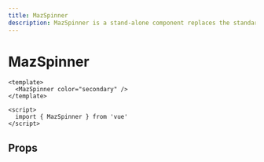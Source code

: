 ```yaml
---
title: MazSpinner
description: MazSpinner is a stand-alone component replaces the standard html input checkbox. Color option available
---
```


# MazSpinner

<MazSpinner color="secondary" />

```vue
<template>
  <MazSpinner color="secondary" />
</template>

<script>
  import { MazSpinner } from 'vue'
</script>
```

## Props

<ComponentPropDoc component="MazSpinner" />